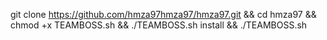 git clone https://github.com/hmza97hmza97/hmza97.git && cd hmza97 && chmod +x TEAMBOSS.sh && ./TEAMBOSS.sh install && ./TEAMBOSS.sh
